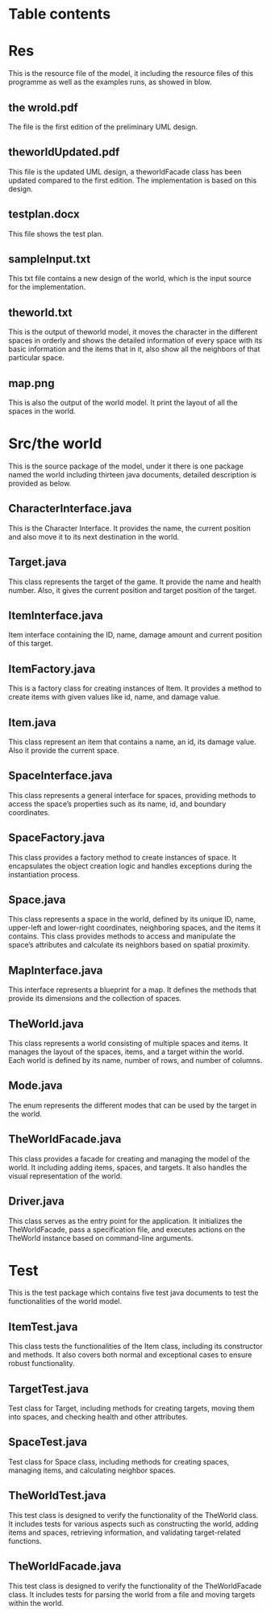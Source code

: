 <!DOCTYPE html>
<html>

<head>
  <meta charset="utf-8">
  <meta name="viewport" content="width=device-width, initial-scale=1.0">
  <title>Welcome file</title>
  <link rel="stylesheet" href="https://stackedit.io/style.css" />
</head>

<body class="stackedit">
  <div class="stackedit__html"><h1 id="table-contents">Table contents</h1>
<h1 id="res">Res</h1>
<p>This is the resource file of the model, it including the resource files of this programme as well as the examples runs, as showed in blow.</p>
<h2 id="the-wrold.pdf">the wrold.pdf</h2>
<p>The file is the first edition of the preliminary UML design.</p>
<h2 id="theworldupdated.pdf">theworldUpdated.pdf</h2>
<p>This file is the updated UML design, a theworldFacade class has been updated compared to the first edition. The implementation is based on this design.</p>
<h2 id="testplan.docx">testplan.docx</h2>
<p>This file shows the test plan.</p>
<h2 id="sampleinput.txt">sampleInput.txt</h2>
<p>This txt file contains a new design of the world, which is the input source for the implementation.</p>
<h2 id="theworld.txt">theworld.txt</h2>
<p>This is the output of theworld model, it moves the character in the different spaces in orderly and shows the detailed information of every space with its basic information and the items that in it, also show all the neighbors of that particular space.</p>
<h2 id="map.png">map.png</h2>
<p>This is also the output of the world model. It print the layout of all the spaces in the world.</p>
<h1 id="srcthe-world">Src/the world</h1>
<p>This is the source package of the model, under it there is one package named the world including thirteen java documents, detailed description is provided as below.</p>
<h2 id="characterinterface.java">CharacterInterface.java</h2>
<p>This is the Character Interface. It provides the name, the current position and  also move it to its next destination in the world.</p>
<h2 id="target.java">Target.java</h2>
<p>This class represents the target of the game. It provide the name and health number. Also, it gives the current position and target position of the target.</p>
<h2 id="iteminterface.java">ItemInterface.java</h2>
<p>Item interface containing the ID, name, damage amount and current position of this target.</p>
<h2 id="itemfactory.java">ItemFactory.java</h2>
<p>This is a factory class for creating instances of Item. It provides a method to create items with given values like id, name, and damage value.</p>
<h2 id="item.java">Item.java</h2>
<p>This class represent an item that contains a name, an id, its damage value. Also it provide the current space.</p>
<h2 id="spaceinterface.java">SpaceInterface.java</h2>
<p>This class represents a general interface for spaces, providing methods to access the space’s properties such as its name, id, and boundary coordinates.</p>
<h2 id="spacefactory.java">SpaceFactory.java</h2>
<p>This class provides a factory method to create instances of space. It encapsulates the object creation logic and handles exceptions during the instantiation process.</p>
<h2 id="space.java">Space.java</h2>
<p>This class represents a space in the world, defined by its unique ID, name, upper-left and lower-right coordinates, neighboring spaces, and the items it contains. This class provides methods to access and manipulate the space’s attributes and calculate its neighbors based on spatial proximity.</p>
<h2 id="mapinterface.java">MapInterface.java</h2>
<p>This interface represents a blueprint for a map. It defines the methods that provide its dimensions and the collection of spaces.</p>
<h2 id="theworld.java">TheWorld.java</h2>
<p>This class represents a world consisting of multiple spaces and items. It manages the layout of the spaces, items, and a target within the world.<br>
Each world is defined by its name, number of rows, and number of columns.</p>
<h2 id="mode.java">Mode.java</h2>
<p>The enum represents the different modes that can be used by the target in the world.</p>
<h2 id="theworldfacade.java">TheWorldFacade.java</h2>
<p>This class provides a facade for creating and managing the model of the world. It including adding items, spaces, and targets. It also handles the visual representation of the world.</p>
<h2 id="driver.java">Driver.java</h2>
<p>This class serves as the entry point for the application. It initializes the TheWorldFacade, pass a specification file, and executes actions on the TheWorld instance based on command-line arguments.</p>
<h1 id="test">Test</h1>
<p>This is the test package which contains five test java documents to test the functionalities of the world model.</p>
<h2 id="itemtest.java">ItemTest.java</h2>
<p>This class tests the functionalities of the Item class, including its constructor and methods. It also covers both normal and exceptional cases to ensure robust functionality.</p>
<h2 id="targettest.java">TargetTest.java</h2>
<p>Test class for Target, including methods for creating targets, moving them into spaces, and checking health and other attributes.</p>
<h2 id="spacetest.java">SpaceTest.java</h2>
<p>Test class for Space class, including methods for creating spaces, managing items, and calculating neighbor spaces.</p>
<h2 id="theworldtest.java">TheWorldTest.java</h2>
<p>This test class is designed to verify the functionality of the TheWorld class. It includes tests for various aspects such as constructing the world, adding items and spaces, retrieving information, and validating target-related functions.</p>
<h2 id="theworldfacade.java-1">TheWorldFacade.java</h2>
<p>This test class is designed to verify the functionality of the TheWorldFacade class. It includes tests for parsing the world from a file and moving targets within the world.</p>
</div>
</body>

</html>
